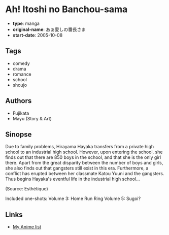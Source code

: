 # Ah! Itoshi no Banchou-sama

-   **type**: manga
-   **original-name**: あぁ愛しの番長さま
-   **start-date**: 2005-10-08

## Tags

-   comedy
-   drama
-   romance
-   school
-   shoujo

## Authors

-   Fujikata
-   Mayu (Story & Art)

## Sinopse

Due to family problems, Hirayama Hayaka transfers from a private high school to an industrial high school. However, upon entering the school, she finds out that there are 850 boys in the school, and that she is the only girl there. Apart from the great disparity between the number of boys and girls, she also finds out that gangsters still exist in this era. Furthermore, a conflict has erupted between her classmate Katou Yuuni and the gangsters. Thus begins Hayaka's eventful life in the industrial high school...

(Source: Esthétique)

Included one-shots:
Volume 3: Home Run Ring
Volume 5: Sugoi?

## Links

-   [My Anime list](https://myanimelist.net/manga/4471/Ah_Itoshi_no_Banchou-sama)
